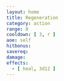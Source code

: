 ```yaml
---
layout: home
title: Regeneration
category: action
range: 0
cooldown: [ 3, r ]
aoe: self
hitbonus: 
savereq:
damage:
effects:
  - [ heal, 3d12 ]
---
```

